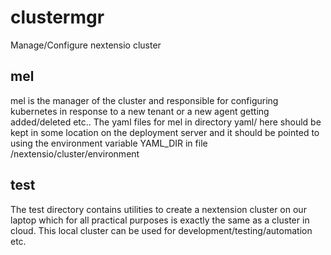 # clustermgr

Manage/Configure nextensio cluster

## mel

mel is the manager of the cluster and responsible for configuring kubernetes 
in response to a new tenant or a new agent getting added/deleted etc.. The 
yaml files for mel in directory yaml/ here should be kept in some location
on the deployment server and it should be pointed to using the environment
variable YAML_DIR in file <HOME>/nextensio/cluster/environment

## test

The test directory contains utilities to create a nextension cluster on our
laptop which for all practical purposes is exactly the same as a cluster in
cloud. This local cluster can be used for development/testing/automation etc.
